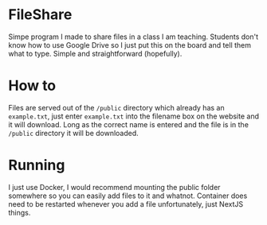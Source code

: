 # FileShare
Simpe program I made to share files in a class I am teaching. Students don't know how to use Google Drive so I just put
this on the board and tell them what to type. Simple and straightforward (hopefully).

# How to
Files are served out of the `/public` directory which already has an `example.txt`, just enter `example.txt` into the
filename box on the website and it will download. Long as the correct name is entered and the file is in the `/public`
directory it will be downloaded.

# Running
I just use Docker, I would recommend mounting the public folder somewhere so you can easily add files to it and
whatnot. Container does need to be restarted whenever you add a file unfortunately, just NextJS things.